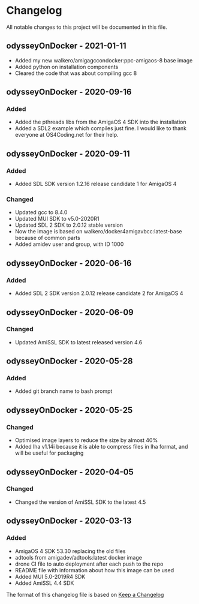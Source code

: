 # Changelog
All notable changes to this project will be documented in this file.

## odysseyOnDocker - 2021-01-11
- Added my new walkero/amigagccondocker:ppc-amigaos-8 base image
- Added python on installation components
- Cleared the code that was about compiling gcc 8
## odysseyOnDocker - 2020-09-16
### Added
- Added the pthreads libs from the AmigaOS 4 SDK into the installation
- Added a SDL2 example which compiles just fine. I would like to thank everyone at OS4Coding.net for their help.

## odysseyOnDocker - 2020-09-11
### Added
- Added SDL SDK version 1.2.16 release candidate 1 for AmigaOS 4

### Changed
- Updated gcc to 8.4.0
- Updated MUI SDK to v5.0-2020R1
- Updated SDL 2 SDK to 2.0.12 stable version
- Now the image is based on walkero/docker4amigavbcc:latest-base because of common parts
- Added amidev user and group, with ID 1000

## odysseyOnDocker - 2020-06-16
### Added
- Added SDL 2 SDK version 2.0.12 release candidate 2 for AmigaOS 4

## odysseyOnDocker - 2020-06-09
### Changed
- Updated AmiSSL SDK to latest released version 4.6

## odysseyOnDocker - 2020-05-28
### Added
- Added git branch name to bash prompt

## odysseyOnDocker - 2020-05-25
### Changed
- Optimised image layers to reduce the size by almost 40%
- Added lha v1.14i because it is able to compress files in lha format, and will be useful for packaging

## odysseyOnDocker - 2020-04-05
### Changed
- Changed the version of AmiSSL SDK to the latest 4.5

## odysseyOnDocker - 2020-03-13
### Added
- AmigaOS 4 SDK 53.30 replacing the old files
- adtools from amigadev/adtools:latest docker image
- drone CI file to auto deployment after each push to the repo
- README file with information about how this image can be used
- Added MUI 5.0-2019R4 SDK
- Added AmiSSL 4.4 SDK





The format of this changelog file is based on [Keep a Changelog](https://keepachangelog.com/en/1.0.0/)